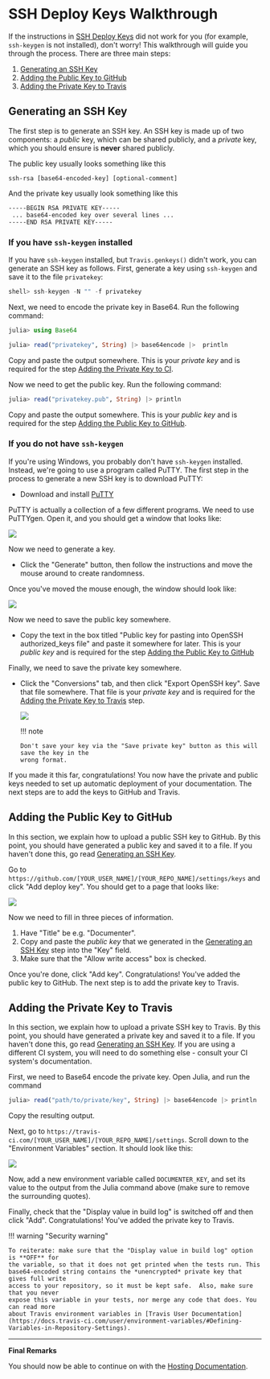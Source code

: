 # SSH Deploy Keys Walkthrough

If the instructions in [SSH Deploy Keys](@ref) did not work for you (for example,
`ssh-keygen` is not installed), don't worry! This walkthrough will guide you through the
process. There are three main steps:

1. [Generating an SSH Key](@ref)
2. [Adding the Public Key to GitHub](@ref)
3. [Adding the Private Key to Travis](@ref)

## Generating an SSH Key

The first step is to generate an SSH key. An SSH key is made up of two components: a
*public* key, which can be shared publicly, and a *private* key, which you should ensure is
**never** shared publicly.

The public key usually looks something like this

```
ssh-rsa [base64-encoded-key] [optional-comment]
```

And the private key usually look something like this

```
-----BEGIN RSA PRIVATE KEY-----
 ... base64-encoded key over several lines ...
-----END RSA PRIVATE KEY-----
```

### If you have `ssh-keygen` installed

If you have `ssh-keygen` installed, but `Travis.genkeys()` didn't work, you can generate an
SSH key as follows. First, generate a key using `ssh-keygen` and save it to the file
`privatekey`:

```julia
shell> ssh-keygen -N "" -f privatekey
```

Next, we need to encode the private key in Base64. Run the following command:

```julia
julia> using Base64

julia> read("privatekey", String) |> base64encode |>  println
```

Copy and paste the output somewhere. This is your *private key* and is required for the step
[Adding the Private Key to CI](@ref).

Now we need to get the public key. Run the following command:

```julia
julia> read("privatekey.pub", String) |> println
```

Copy and paste the output somewhere. This is your *public key* and is required for the step
[Adding the Public Key to GitHub](@ref).

### If you do not have `ssh-keygen`

If you're using Windows, you probably don't have `ssh-keygen` installed. Instead, we're
going to use a program called PuTTY. The first step in the process to generate a new SSH key
is to download PuTTY:

* Download and install [PuTTY](https://www.chiark.greenend.org.uk/~sgtatham/putty/)

PuTTY is actually a collection of a few different programs. We need to use PuTTYgen. Open
it, and you should get a window that looks like:

![](puttygen.png)

Now we need to generate a key.

* Click the "Generate" button, then follow the instructions and move the mouse around to
  create randomness.

Once you've moved the mouse enough, the window should look like:

![](puttygen-generated.png)

Now we need to save the public key somewhere.

* Copy the text in the box titled "Public key for pasting into OpenSSH authorized_keys file"
  and paste it somewhere for later. This is your *public key* and is required for the step
  [Adding the Public Key to GitHub](@ref)

Finally, we need to save the private key somewhere.

* Click the "Conversions" tab, and then click "Export OpenSSH key". Save that file
  somewhere. That file is your *private key* and is required for the [Adding the Private Key
  to Travis](@ref) step.

  ![](puttygen-export-private-key.png)

  !!! note

      Don't save your key via the "Save private key" button as this will save the key in the
      wrong format.

If you made it this far, congratulations! You now have the private and public keys needed to
set up automatic deployment of your documentation. The next steps are to add the keys to
GitHub and Travis.


## Adding the Public Key to GitHub

In this section, we explain how to upload a public SSH key to GitHub. By this point, you
should have generated a public key and saved it to a file. If you haven't done this, go read
[Generating an SSH Key](@ref).

Go to `https://github.com/[YOUR_USER_NAME]/[YOUR_REPO_NAME]/settings/keys` and click "Add
deploy key". You should get to a page that looks like:

![](github-add-deploy-key.png)

Now we need to fill in three pieces of information.

1. Have "Title" be e.g. "Documenter".
2. Copy and paste the *public key* that we generated in the [Generating an SSH Key](@ref)
   step into the "Key" field.
3. Make sure that the "Allow write access" box is checked.

Once you're done, click "Add key". Congratulations! You've added the public key
to GitHub. The next step is to add the private key to Travis.


## Adding the Private Key to Travis

In this section, we explain how to upload a private SSH key to Travis. By this point, you
should have generated a private key and saved it to a file. If you haven't done this, go
read [Generating an SSH Key](@ref).  If you are using a different CI system, you will need
to do something else - consult your CI system's documentation.

First, we need to Base64 encode the private key. Open Julia, and run the command

```julia
julia> read("path/to/private/key", String) |> base64encode |> println
```

Copy the resulting output.

Next, go to `https://travis-ci.com/[YOUR_USER_NAME]/[YOUR_REPO_NAME]/settings`. Scroll down
to the "Environment Variables" section. It should look like this:

![](travis-variables.png)

Now, add a new environment variable called `DOCUMENTER_KEY`, and set its value to the output
from the Julia command above (make sure to remove the surrounding quotes).

Finally, check that the "Display value in build log" is switched off and then click "Add".
Congratulations! You've added the private key to Travis.

!!! warning "Security warning"

    To reiterate: make sure that the "Display value in build log" option is **OFF** for
    the variable, so that it does not get printed when the tests run. This
    base64-encoded string contains the *unencrypted* private key that gives full write
    access to your repository, so it must be kept safe.  Also, make sure that you never
    expose this variable in your tests, nor merge any code that does. You can read more
    about Travis environment variables in [Travis User Documentation](https://docs.travis-ci.com/user/environment-variables/#Defining-Variables-in-Repository-Settings).

---

**Final Remarks**

You should now be able to continue on with the [Hosting Documentation](@ref).
